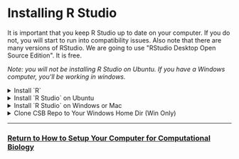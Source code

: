 # Installing R Studio

It is important that you keep R Studio up to date on your computer.  If you do not, you will start to run into compatibility issues.  Also note that there are many versions of RStudio.  We are going to use "RStudio Desktop Open Source Edition".  It is free.

_Note: you will not be installing R Studio on Ubuntu. If you have a Windows computer, you'll be working in windows._

<details><summary>Install `R`</summary>
<p>

[You can find R install instructions here](install_r.md). If you have a windows computer, you will need to separately install `R` in the windows environment even if you already installed it in Ubuntu. 

---
</p>
</details>

<details><summary>Install `R Studio` on Ubuntu</summary>

Regardless of your operating system, if you have not already installed R studio, you need to do that now.  
  
For those with windows computers, you can install R studio in Windows and/or Ubuntu.  If you are "afraid" to change your R and R studio, then install R Studio in Ubuntu.  If you followed the [instructions on setting up Ubuntu](install_wsl_ubuntu.md), it should work.

*If you installed R Studio a while ago, you should do it again to upate to the latest version.*

1. Update Ubuntu Apps
   
Before you can install RStudio, you need to have R installed on your machine. If you don't have R installed yet, you can install it by opening a terminal and typing the following commands:

```bash
sudo apt update
sudo apt upgrade
```

2. Download R Studio

Next, download the RStudio `.deb` package from the [RStudio website](https://posit.co/download/rstudio-desktop/). You can do this with the wget command along with the URL of the RStudio .deb package. Make sure to replace the URL with the latest version available from the RStudio website.

```bash
cd ~/Downloads

# determine your ubunutu version
lsb_release -a

# Ubuntu 24 RStudio Download Link
wget https://download1.rstudio.org/electron/jammy/amd64/rstudio-2024.09.0-375-amd64.deb

# Ubuntu 22 RStudio Download Link
wget https://download1.rstudio.org/electron/jammy/amd64/rstudio-2024.09.0-375-amd64.deb
```

3. Install R Studio

Once the download is complete, you can install RStudio with the dpkg command.

```bash
sudo dpkg -i rstudio-2023.09.0-463-amd64.deb
```

4. Resolve Dependencies (if any):

If dpkg reports any missing dependencies, you can install them with the apt command.

```bash
sudo apt-get install -f
```


5. Launch RStudio:
Now that RStudio is installed, you can launch it from the terminal by typing:

```bash
rstudio
```

Make sure you install "RStudio Desktop Open Source Edition".  

---
</p>
</details>

<details><summary>Install `R Studio` on Windows or Mac</summary>
Regardless of your operating system, if you have not already installed R studio, you need to do that now.  
  
For those with windows computers, you can install R studio in Windows and/or Ubuntu.  If you are "afraid" to change your R and R studio, then install R Studio in Ubuntu.  If you followed the instructions on setting up Ubuntu, it should work.



*If you installed R Studio a while ago, you should do it again to upate to the latest version.*

[RStudio Install](https://www.rstudio.com/products/rstudio/download/)

Make sure you install "RStudio Desktop Open Source Edition".  An install package will be downloaded to your computer and then you double click that file to install.

---
</p>
</details>

<details><summary>Clone CSB Repo to Your Windows Home Dir (Win Only)</summary>

Just to make things a little more tricky, if you have windows, it is not easy to access the `CSB` repo that you cloned to your home directory in Ubuntu from RStudio. So, we have to clone the repo again, but this time to the `Downloads` dir inside your windows home dir.

Open your ubuntu terminal and navigate to your windows `Downloads` directory, then clone the CSB repo to there.

```bash
# make sure you are in ubuntu
cd /mnt/c/Users/YourWinUserName/Downloads
git clone git@github.com:tamucc-comp-bio-2022/CSB.git
```

---
</p>
</details>

---

### [Return to How to Setup Your Computer for Computational Biology](https://github.com/tamucc-comp-bio/how_to/blob/main/howto_setup_computer.md)
